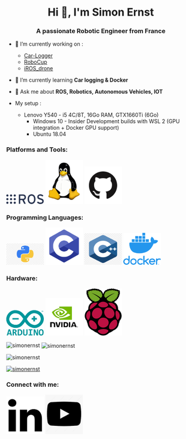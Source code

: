 <h1 align="center">Hi 👋, I'm Simon Ernst</h1>
<h3 align="center">A passionate Robotic Engineer from France</h3>


- 🔭 I’m currently working on :
   - [Car-Logger](https://github.com/simonernst/car-logger)
   - [RoboCup](https://github.com/Robocup-Lyontech/robocup-main)
   - [iROS_drone](https://github.com/simonernst/iROS_drone)

- 🌱 I’m currently learning **Car logging & Docker**

- 💬 Ask me about **ROS, Robotics, Autonomous Vehicles, IOT**

- My setup :
   - Lenovo Y540 - i5 4C/8T, 16Go RAM, GTX1660Ti (6Go)
      - Windows 10 - Insider Development builds with WSL 2 (GPU integration + Docker GPU support)
      - Ubuntu 18.04

<h3 align="left">Platforms and Tools:</h3>
<p align="left"> 
<a href="https://www.ros.org/"><img src="./imgs/ros.png" width="100" ></a>
<a href="https://www.linux.org/"><img src="./imgs/linux.svg" width="100" ></a>
<a href="https://www.github.com/"><img src="./imgs/github.png" width="100" ></a>
</p>
  
<h3 align="left">Programming Languages:</h3>
<p align="left"> 
<a href="https://www.python.org/"><img src="./imgs/python.png" width="100" ></a>
<a href="https://www.cprogramming.com/"><img src="./imgs/c.png" width="100" ></a>
<a href="https://www.w3schools.com/cpp"><img src="./imgs/cpp.png" width="100" ></a>
<a href="https://www.docker.com/"><img src="./imgs/docker.png" width="100" ></a>
</p>

<h3 align="left">Hardware:</h3>
<p align="left"> 
<a href="https://www.arduino.cc/"><img src="./imgs/arduino.png" width="100" ></a>
<a href="https://www.nvidia.com/"><img src="./imgs/nvidia.png" width="100" ></a>
<a href="https://www.raspberrypi.org/"><img src="./imgs/rpi.png" width="100" ></a>
</p>

<p><img align="left" src="https://github-readme-stats.vercel.app/api/top-langs?username=simonernst&show_icons=true&locale=en&layout=compact" alt="simonernst" /></p>

<p>&nbsp;<img align="center" src="https://github-readme-stats.vercel.app/api?username=simonernst&show_icons=true&locale=en" alt="simonernst" /></p>

<p align="left"> <img src="https://komarev.com/ghpvc/?username=simonernst&label=Profile%20views&color=0e75b6&style=flat" alt="simonernst" /> </p>

<p align="left"> <a href="https://github.com/ryo-ma/github-profile-trophy"><img src="https://github-profile-trophy.vercel.app/?username=simonernst" alt="simonernst" /></a> </p>




<h3 align="left">Connect with me:</h3>
<p align="left">
<a href="https://linkedin.com/in/simon-ernst"><img src="./imgs/linkedin.png" width="100" ></a>
<a href="https://www.youtube.com/channel/UCue39wJws6HaM26L7ggLg3g"><img src="./imgs/youtube.png" width="100" ></a>
</p>

